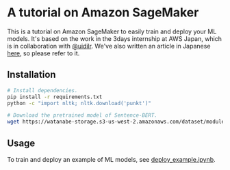 # A tutorial on Amazon SageMaker

This is a tutorial on Amazon SageMaker to easily train and deploy your ML models. It's based on the work in the 3days internship at AWS Japan, which is in collaboration with [@uidilr](https://github.com/uidilr). We've also written an article in Japanese [here](https://qiita.com/ku2482/items/af187b427d941dee7ca0), so please refer to it.

## Installation
```bash
# Install dependencies.
pip install -r requirements.txt
python -c "import nltk; nltk.download('punkt')"

# Download the pretrained model of Sentence-BERT.
wget https://watanabe-storage.s3-us-west-2.amazonaws.com/dataset/modules.pickle -P source_dir
```

## Usage
To train and deploy an example of ML models, see [deploy_example.ipynb](https://github.com/ku2482/sagemaker-tutorial/blob/master/deploy_example.ipynb).
